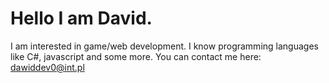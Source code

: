 # Hello I am David.
I am interested in game/web development.
I know programming languages like C#, javascript and some more.
You can contact me here: dawiddev0@int.pl
